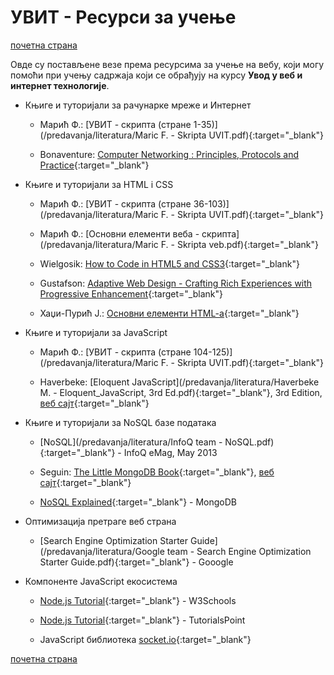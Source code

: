 # УВИТ - Ресурси за учење  

[почетна страна](/README.md)

Овде су постављене везе према ресурсима за учење на вебу, који могу помоћи при учењу садржаја који се обрађују на курсу **Увод у веб и интернет технологије**.

* Књиге и туторијали за рачунарке мреже и Интернет  

  * Марић Ф.: [УВИТ - скрипта (стране 1-35)](/predavanja/literatura/Maric F. - Skripta UVIT.pdf){:target="_blank"}

  * Bonaventure: [Computer Networking : Principles, Protocols and Practice](https://www.saylor.org/site/wp-content/uploads/2012/02/Computer-Networking-Principles-Bonaventure-1-30-31-OTC1.pdf){:target="_blank"}  

* Књиге и туторијали за HTML i CSS

  * Марић Ф.: [УВИТ - скрипта (стране 36-103)](/predavanja/literatura/Maric F. - Skripta UVIT.pdf){:target="_blank"}

  * Марић Ф.: [Основни елементи веба - скрипта](/predavanja/literatura/Maric F. - Skripta veb.pdf){:target="_blank"}

  * Wielgosik: [How to Code in HTML5 and CSS3](http://howtocodeinhtml.com/index.html#toc){:target="_blank"}

  * Gustafson: [Adaptive Web Design - Crafting Rich Experiences with Progressive Enhancement](https://adaptivewebdesign.info/1st-edition/read/){:target="_blank"}

  * Хаџи-Пурић Ј.: [Основни елементи HTML-a](http://poincare.matf.bg.ac.rs/~jelenagr/op/htmlskola.htm){:target="_blank"}

* Књиге и туторијали за JavaScript

  * Марић Ф.: [УВИТ - скрипта (стране 104-125)](/predavanja/literatura/Maric F. - Skripta UVIT.pdf){:target="_blank"}

  * Haverbeke: [Eloquent JavaScript](/predavanja/literatura/Haverbeke М. - Eloquent_JavaScript, 3rd Ed.pdf){:target="_blank"}, 3rd Edition, [веб сајт](https://eloquentjavascript.net/){:target="_blank"}

* Књиге и туторијали за NoSQL базе података  

  * [NoSQL](/predavanja/literatura/InfoQ team - NoSQL.pdf){:target="_blank"} - InfoQ eMag, May 2013
  
  * Seguin: [The Little MongoDB Book](https://www.openmymind.net/mongodb.pdf){:target="_blank"}, [веб сајт](https://github.com/karlseguin/the-little-mongodb-book){:target="_blank"}

  * [NoSQL Explained](https://www.mongodb.com/nosql-explained){:target="_blank"} - MongoDB  

* Оптимизација претраге веб страна

  * [Search Engine Optimization Starter Guide](/predavanja/literatura/Google team  - Search Engine Optimization Starter Guide.pdf){:target="_blank"} - Gooogle

* Компоненте JavaScript екосистема

  * [Node.js Tutorial](https://www.w3schools.com/nodejs/default.asp){:target="_blank"} - W3Schools

  * [Node.js Tutorial](https://www.tutorialspoint.com/nodejs/index.htm){:target="_blank"} - TutorialsPoint

  * JavaScript библиотека [socket.io](https://socket.io/docs/){:target="_blank"}

[почетна страна](/README.md)